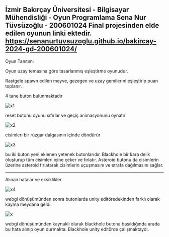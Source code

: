 İzmir Bakırçay Üniversitesi - Bilgisayar Mühendisliği - Oyun Programlama
Sena Nur Tüvsüzoğlu - 200601024
Final projesinden elde edilen oyunun linki ektedir. 
https://senanurtuvsuzoglu.github.io/bakircay-2024-gd-200601024/
------------------------------

Oyun Tanıtımı

Oyun uzay  temasına göre tasarlanmış eşleştirme oyunudur.

Rastgele spawn edilen meyve, gezegen ve uzay gemilerini eşleştirip puan toplanır.

4 tane buton bulunmaktadır 

![x1](https://github.com/user-attachments/assets/4b12bcf7-6641-42fa-b3ef-b6c7dc6004b9)

reset butonu oyunu sıfırlar ve geçiş animasyonunu oynatır

  ![x2](https://github.com/user-attachments/assets/12b68b3f-9c41-49aa-80e6-6ddd34f38bdf)

 cisimleri bir rüzgar dalgasının içinde döndürür

  
![x3](https://github.com/user-attachments/assets/6f5cc3b9-30ae-4998-9698-2a355a64316b)

bu iki buton yeni eklenen yetenek butonlarıdır. Blackhole bir kara delik oluşturup tüm cisimleri içine çeker ve fırlatır. Asteroid butonu da cisimlerin üzerine asteroid fırlatarak cisimlerin uçuşmasını ve etrafa dağılmasını sağlar.

-----------------------------------------
Alınan hatalar  ve eksiklikler

![x4](https://github.com/user-attachments/assets/73bd72f8-523d-4416-b9f3-eb015929a285)

webgl dönüşümünden sonra butonlarda unity  editöredekinden farklı olarak kayma meydana geldi.

 
![x](https://github.com/user-attachments/assets/df2597ae-4801-4ee3-9ef8-ccd91fe8648d)

webgl dönüşümünden kaynaklı olarak blackhole butona basıldığında arada bu hata alınıp oyun durmakta. Blackhole unity editörde çalışmaktaydı. 

